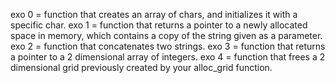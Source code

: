 exo 0 = function that creates an array of chars, and initializes it with a specific char.
exo 1 = function that returns a pointer to a newly allocated space in memory, which contains a copy of the string given as a parameter.
exo 2 = function that concatenates two strings.
exo 3 = function that returns a pointer to a 2 dimensional array of integers.
exo 4 = function that frees a 2 dimensional grid previously created by your alloc_grid function.